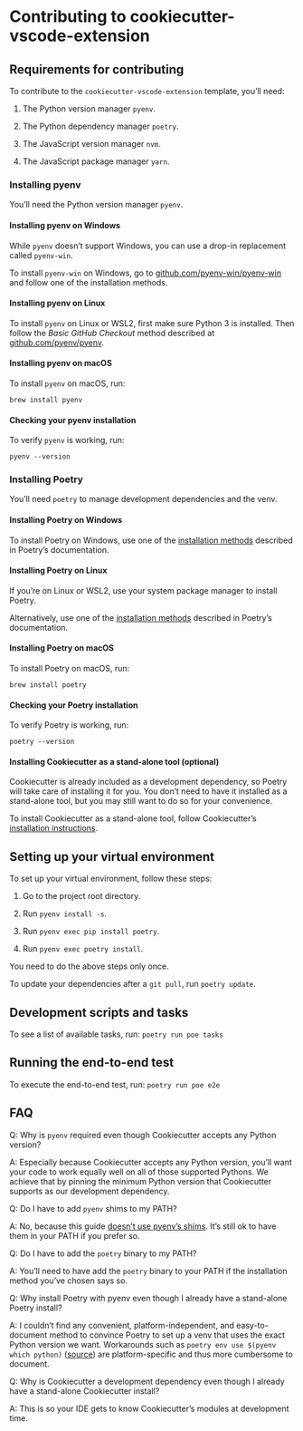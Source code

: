 # Contributing to cookiecutter-vscode-extension

## Requirements for contributing

To contribute to the `cookiecutter-vscode-extension` template,
you’ll need:

1. The Python version manager `pyenv`.

2. The Python dependency manager `poetry`.

3. The JavaScript version manager `nvm`.

4. The JavaScript package manager `yarn`.

### Installing pyenv

You’ll need the Python version manager `pyenv`.

#### Installing pyenv on Windows

While `pyenv` doesn’t support Windows, you can use a drop-in
replacement called `pyenv-win`.

To install `pyenv-win` on Windows, go to
[github.com/pyenv-win/pyenv-win](https://github.com/pyenv-win/pyenv-win#installation)
and follow one of the installation methods.

#### Installing pyenv on Linux

To install `pyenv` on Linux or WSL2, first make sure Python 3 is
installed. Then follow the _Basic GitHub Checkout_ method described
at [github.com/pyenv/pyenv](https://github.com/pyenv/pyenv#basic-github-checkout).

#### Installing pyenv on macOS

To install `pyenv` on macOS, run:

```
brew install pyenv
```

#### Checking your pyenv installation

To verify `pyenv` is working, run:

```
pyenv --version
```

### Installing Poetry

You’ll need `poetry` to manage development dependencies and the venv.

#### Installing Poetry on Windows

To install Poetry on Windows, use one of the
[installation methods](https://python-poetry.org/docs/master/#installing-with-the-official-installer)
described in Poetry’s documentation.

#### Installing Poetry on Linux

If you’re on Linux or WSL2, use your system package manager to
install Poetry.

Alternatively, use one of the
[installation methods](https://python-poetry.org/docs/master/#installing-with-the-official-installer)
described in Poetry’s documentation.

#### Installing Poetry on macOS

To install Poetry on macOS, run:

```
brew install poetry
```

#### Checking your Poetry installation

To verify Poetry is working, run:

```
poetry --version
```

#### Installing Cookiecutter as a stand-alone tool (optional)

Cookiecutter is already included as a development dependency,
so Poetry will take care of installing it for you.
You don’t need to have it installed as a stand-alone tool, but you
may still want to do so for your convenience.

To install Cookiecutter as a stand-alone tool, follow Cookiecutter’s [installation
instructions](https://cookiecutter.readthedocs.io/en/stable/installation.html).

## Setting up your virtual environment

To set up your virtual environment, follow these steps:

1. Go to the project root directory.

2. Run `pyenv install -s`.

3. Run `pyenv exec pip install poetry`.

4. Run `pyenv exec poetry install`.

You need to do the above steps only once.

To update your dependencies after a `git pull`, run `poetry update`.

## Development scripts and tasks

To see a list of available tasks, run: `poetry run poe tasks`

## Running the end-to-end test

To execute the end-to-end test, run: `poetry run poe e2e`

## FAQ

Q: Why is `pyenv` required even though Cookiecutter accepts any
Python version?

A: Especially because Cookiecutter accepts any Python version,
you’ll want your code to work equally well on all of those supported
Pythons. We achieve that by pinning the minimum Python version
that Cookiecutter supports as our development dependency.

Q: Do I have to add `pyenv` shims to my PATH?

A: No, because this guide
[doesn’t use pyenv’s shims](https://github.com/pyenv/pyenv#using-pyenv-without-shims).
It’s still ok to have them in your PATH if you prefer so.

Q: Do I have to add the `poetry` binary to my PATH?

A: You’ll need to have add the `poetry` binary to your PATH if the
installation method you’ve chosen says so.

Q: Why install Poetry with pyenv even though I already have
a stand-alone Poetry install?

A: I couldn’t find any convenient, platform-independent, and
easy-to-document method to convince Poetry to set up a venv that
uses the exact Python version we want.
Workarounds such as `poetry env use $(pyenv which python)`
([source](https://github.com/python-poetry/poetry/issues/5252#issuecomment-1194889183)) are platform-specific and thus
more cumbersome to document.

Q: Why is Cookiecutter a development dependency even though I
already have a stand-alone Cookiecutter install?

A: This is so your IDE gets to know Cookiecutter’s modules at
development time.
